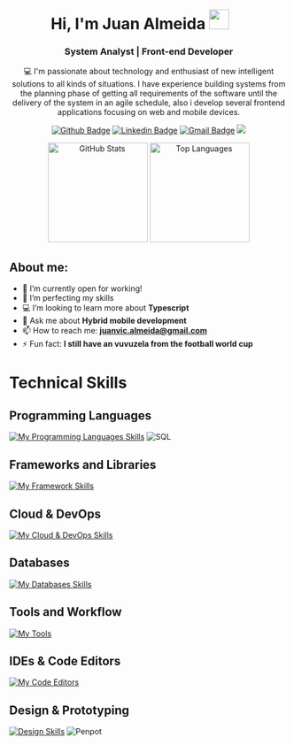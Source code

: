<div align="center">
  <h1>
   Hi, I'm Juan Almeida  <img style="margin-right: 32px;" src="https://media.giphy.com/media/hvRJCLFzcasrR4ia7z/giphy.gif" width="36">
   </h1>
  <h3>
    System Analyst | Front-end Developer
  </h3>
</div>

<p align="center">
💻 I'm passionate about technology and enthusiast of new intelligent solutions to all kinds of situations. I have experience building systems from the planning phase of getting all requirements of the software until the delivery of the system in an agile schedule, also i develop several frontend applications focusing on web and mobile devices.  
</p>


<div align="center">
  
[![Github Badge](https://img.shields.io/badge/-Github-000?style=flat-square&logo=Github&logoColor=white&link=https://github.com/juanvic)](https://github.com/juanvic) [![Linkedin Badge](https://img.shields.io/badge/-LinkedIn-blue?style=flat-square&logo=Linkedin&logoColor=white&link=https://www.linkedin.com/in/juanvic-almeida)](https://www.linkedin.com/in/juanvic-almeida) [![Gmail Badge](https://img.shields.io/badge/-Gmail-c14438?style=flat-square&logo=Gmail&logoColor=white&link=mailto:juanvic.almeida@gmail.com)](mailto:juanvic.almeida@gmail.com)
![](https://komarev.com/ghpvc/?username=juanvic&style=for-the-badge&label=Profile+Visits)
</div>

<p align="center">
  <img height="180em" src="https://github-readme-stats.vercel.app/api?username=juanvic&show_icons=true&theme=blueberry&hide_border=false&border_radius=10" alt="GitHub Stats"/>
  <img height="180em" src="https://github-readme-stats.vercel.app/api/top-langs/?username=juanvic&layout=compact&theme=blueberry&hide_border=false&border_radius=10" alt="Top Languages"/>
</p>


## About me:

  - 🔭 I’m currently open for working!
  - 🌱 I’m perfecting my skills
  - 💻 I’m looking to learn more about **Typescript**
  - 💬 Ask me about **Hybrid mobile development**
  - 📫 How to reach me: **juanvic.almeida@gmail.com**
  - ⚡ Fun fact: **I still have an vuvuzela from the football world cup**
    


# Technical Skills

## Programming Languages

[![My Programming Languages Skills](https://skillicons.dev/icons?i=js,typescript,java)](https://skillicons.dev)
![SQL](https://img.shields.io/badge/SQL-3776AB?style=for-the-badge&logo=database&logoColor=white)

## Frameworks and Libraries
[![My Framework Skills](https://skillicons.dev/icons?i=angular,react,selenium,spring)](https://skillicons.dev)

## Cloud & DevOps
[![My Cloud & DevOps Skills](https://skillicons.dev/icons?i=docker,githubactions)](https://skillicons.dev)

## Databases
[![My Databases Skills](https://skillicons.dev/icons?i=mysql,postgres)](https://skillicons.dev)

## Tools and Workflow
[![My Tools](https://skillicons.dev/icons?i=git,github,gitlab,bitbucket,postman,linux,debian,mint,ubuntu,arch)](https://skillicons.dev)

## IDEs & Code Editors
[![My Code Editors](https://skillicons.dev/icons?i=vscode,sublime,eclipse,vim)](https://skillicons.dev)

## Design & Prototyping
[![Design Skills](https://skillicons.dev/icons?i=figma)](https://skillicons.dev)
![Penpot](https://img.shields.io/badge/Penpot-179287?style=for-the-badge&logo=database&logoColor=white)
